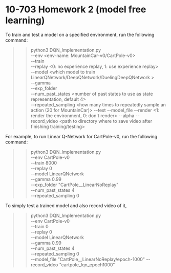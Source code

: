 # 10-703 Homework 2 (model free learning)

To train and test a model on a specified environment, run the following command:

>> python3 DQN_Implementation.py \
    --env <env-name: MountainCar-v0/CartPole-v0> \
    --train <number of episodes to train for> \
    --replay <0: no experience replay, 1: use experience replay> \
    --model <which model to train LinearQNetwork/DeepQNetwork/DuelingDeepQNetwork > \
    --gamma <value of gamma to use> \
    --exp_folder <which directory to save models in> \
    --num_past_states <number of past states to use as state representation, default 4> \
    --repeated_sampling <how many times to repeatedly sample an action (20 for MountainCar)>
    --test <number of times to test the model after finishing training>
    --model_file <path to model weights>
    --render <1: render the environment, 0: don't render>
    --alpha <learning rate>
    --record_video <path to directory where to save video after finishing training/testing>

For example, to run Linear Q-Network for CartPole-v0, run the following command:
>> python3 DQN_Implementation.py \
    --env CartPole-v0 \
    --train 8000 \
    --replay 0 \
    --model LinearQNetwork \
    --gamma 0.99 \
    --exp_folder "CartPole__LinearNoReplay" \
    --num_past_states 4 \
    --repeated_sampling 0

To simply test a trained model and also record video of it,
>> python3 DQN_Implementation.py \
    --env CartPole-v0 \
    --train 0 \
    --replay 0 \
    --model LinearQNetwork \
    --gamma 0.99 \
    --num_past_states 4 \
    --repeated_sampling 0 \
    --model_file "CartPole__LinearNoReplay/epoch-1000"
    --record_video "cartpole_lqn_epoch1000"

